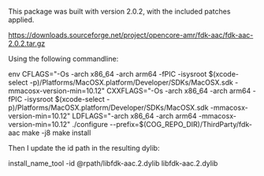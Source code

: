 This package was built with version 2.0.2, with the included patches applied.

https://downloads.sourceforge.net/project/opencore-amr/fdk-aac/fdk-aac-2.0.2.tar.gz

Using the following commandline:

env CFLAGS="-Os -arch x86_64 -arch arm64 -fPIC -isysroot $(xcode-select -p)/Platforms/MacOSX.platform/Developer/SDKs/MacOSX.sdk -mmacosx-version-min=10.12" CXXFLAGS="-Os -arch x86_64 -arch arm64 -fPIC -isysroot $(xcode-select -p)/Platforms/MacOSX.platform/Developer/SDKs/MacOSX.sdk -mmacosx-version-min=10.12" LDFLAGS="-arch x86_64 -arch arm64 -mmacosx-version-min=10.12" ./configure --prefix=$(COG_REPO_DIR)/ThirdParty/fdk-aac
make -j8
make install

Then I update the id path in the resulting dylib:

install_name_tool -id @rpath/libfdk-aac.2.dylib libfdk-aac.2.dylib
